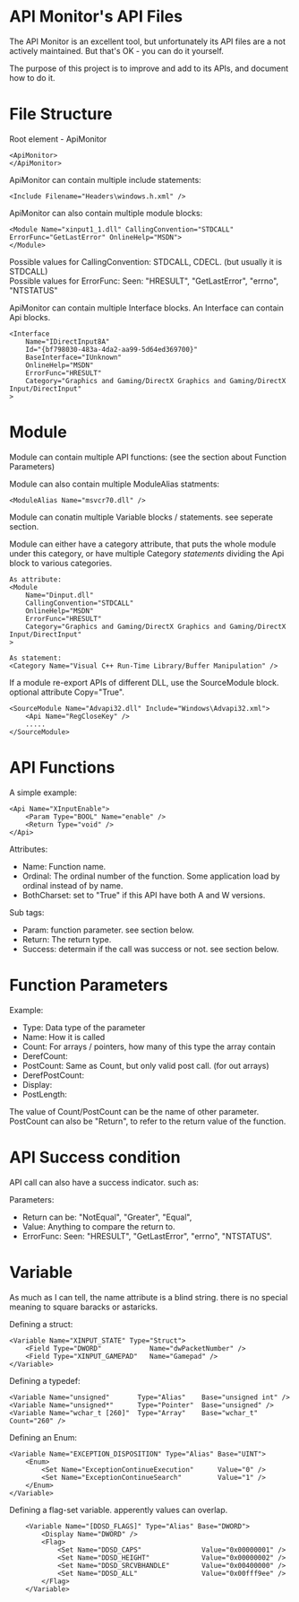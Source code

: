 API Monitor's API Files
=======================

The API Monitor is an excellent tool, but unfortunately its API files 
are a not actively maintained. But that's OK - you can do it yourself.

The purpose of this project is to improve and add to its APIs, and 
document how to do it.

File Structure
==============

Root element - ApiMonitor

	<ApiMonitor>
	</ApiMonitor>

ApiMonitor can contain multiple include statements:

	<Include Filename="Headers\windows.h.xml" />
	
ApiMonitor can also contain multiple module blocks:

	<Module Name="xinput1_1.dll" CallingConvention="STDCALL" ErrorFunc="GetLastError" OnlineHelp="MSDN">
	</Module>

Possible values for CallingConvention: STDCALL, CDECL. (but usually it is STDCALL)  
Possible values for ErrorFunc: Seen: "HRESULT", "GetLastError", "errno", "NTSTATUS"
	
ApiMonitor can contain multiple Interface blocks. An Interface can contain Api blocks.

    <Interface 
		Name="IDirectInput8A" 
		Id="{bf798030-483a-4da2-aa99-5d64ed369700}" 
		BaseInterface="IUnknown" 
		OnlineHelp="MSDN" 
		ErrorFunc="HRESULT" 
		Category="Graphics and Gaming/DirectX Graphics and Gaming/DirectX Input/DirectInput"
	>

Module
======
	
Module can contain multiple API functions: (see the section about Function Parameters)


Module can also contain multiple ModuleAlias statments:

	<ModuleAlias Name="msvcr70.dll" />

Module can conatin multiple Variable blocks / statements. see seperate section.

Module can either have a category attribute, that puts the whole module under this category,
or have multiple Category *statements* dividing the Api block to various categories.

	As attribute:
	<Module 
		Name="Dinput.dll" 
		CallingConvention="STDCALL" 
		OnlineHelp="MSDN" 
		ErrorFunc="HRESULT" 
		Category="Graphics and Gaming/DirectX Graphics and Gaming/DirectX Input/DirectInput"
	>
	
	As statement:
	<Category Name="Visual C++ Run-Time Library/Buffer Manipulation" />

If a module re-export APIs of different DLL, use the SourceModule block. optional attribute Copy="True".

	<SourceModule Name="Advapi32.dll" Include="Windows\Advapi32.xml">
		<Api Name="RegCloseKey" />
		.....
	</SourceModule>
	
API Functions
=============

A simple example:

	<Api Name="XInputEnable">
		<Param Type="BOOL" Name="enable" />
		<Return Type="void" />
	</Api>

Attributes:

* Name: Function name. 
* Ordinal: The ordinal number of the function. Some application load by ordinal instead of by name.
* BothCharset: set to "True" if this API have both A and W versions.

Sub tags:

* Param: function parameter. see section below.
* Return: The return type. 
* Success: determain if the call was success or not. see section below.
	
Function Parameters
===================

Example: <Param Type="PULONG" Name="DataLength" />

* Type: Data type of the parameter
* Name: How it is called
* Count: For arrays / pointers, how many of this type the array contain
* DerefCount:
* PostCount: Same as Count, but only valid post call. (for out arrays)
* DerefPostCount: 
* Display: 
* PostLength: 

The value of Count/PostCount can be the name of other parameter.  
PostCount can also be "Return", to refer to the return value of the function.

API Success condition
=====================

API call can also have a success indicator. such as:

<Success Return="NotEqual" Value="0" />

Parameters:

* Return can be: "NotEqual", "Greater", "Equal", 
* Value: Anything to compare the return to.
* ErrorFunc: Seen: "HRESULT", "GetLastError", "errno", "NTSTATUS".

Variable
========

As much as I can tell, the name attribute is a blind string. there is 
no special meaning to square baracks or astaricks. 

Defining a struct:

	<Variable Name="XINPUT_STATE" Type="Struct">
		<Field Type="DWORD"            Name="dwPacketNumber" />
		<Field Type="XINPUT_GAMEPAD"   Name="Gamepad" />
	</Variable>

Defining a typedef:

	<Variable Name="unsigned"       Type="Alias"    Base="unsigned int" />
	<Variable Name="unsigned*"      Type="Pointer"  Base="unsigned" />
	<Variable Name="wchar_t [260]"  Type="Array"    Base="wchar_t"  Count="260" />

Defining an Enum:

	<Variable Name="EXCEPTION_DISPOSITION" Type="Alias" Base="UINT">
		<Enum>
			<Set Name="ExceptionContinueExecution"      Value="0" />
			<Set Name="ExceptionContinueSearch"         Value="1" />
		</Enum>
	</Variable>

Defining a flag-set variable. apperently values can overlap.

        <Variable Name="[DDSD_FLAGS]" Type="Alias" Base="DWORD">
            <Display Name="DWORD" />
            <Flag>
                <Set Name="DDSD_CAPS"               Value="0x00000001" />
                <Set Name="DDSD_HEIGHT"             Value="0x00000002" />
                <Set Name="DDSD_SRCVBHANDLE"        Value="0x00400000" />
                <Set Name="DDSD_ALL"                Value="0x00fff9ee" />
            </Flag>
        </Variable>
	
